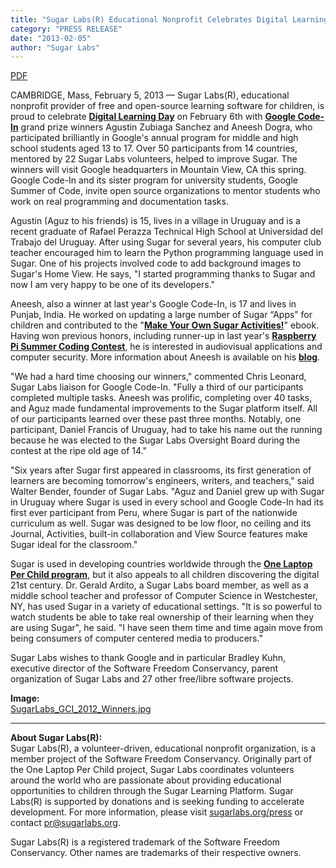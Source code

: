 ```yaml
---
title: "Sugar Labs(R) Educational Nonprofit Celebrates Digital Learning Day With Two Google Code-In Grand Prize Winners"
category: "PRESS RELEASE"
date: "2013-02-05"
author: "Sugar Labs"
---
```


<!-- markdownlint-disable -->

[PDF](/press/SugarLabsPR-en.20130205.pdf)

CAMBRIDGE, Mass, February 5, 2013 — Sugar Labs(R), educational nonprofit provider of free and open-source learning software for children, is proud to celebrate **[Digital Learning Day](http://www.digitallearningday.org)** on February 6th with **[Google Code-In](http://developers.google.com/open-source/gci/2012)** grand prize winners Agustin Zubiaga Sanchez and Aneesh Dogra, who participated brilliantly in Google's annual program for middle and high school students aged 13 to 17. Over 50 participants from 14 countries, mentored by 22 Sugar Labs volunteers, helped to improve Sugar. The winners will visit Google headquarters in Mountain View, CA this spring. Google Code-In and its sister program for university students, Google Summer of Code, invite open source organizations to mentor students who work on real programming and documentation tasks.

Agustin (Aguz to his friends) is 15, lives in a village in Uruguay and is a recent graduate of Rafael Perazza Technical High School at Universidad del Trabajo del Uruguay. After using Sugar for several years, his computer club teacher encouraged him to learn the Python programming language used in Sugar. One of his projects involved code to add background images to Sugar's Home View. He says, "I started programming thanks to Sugar and now I am very happy to be one of its developers."

Aneesh, also a winner at last year's Google Code-In, is 17 and lives in Punjab, India. He worked on updating a large number of Sugar “Apps” for children and contributed to the "**[Make Your Own Sugar Activities!](http://www.flossmanuals.net/make-your-own-sugar-activities)**" ebook. Having won previous honors, including runner-up in last year's **[Raspberry Pi Summer Coding Contest](http://www.raspberrypi.org/archives/2544)**, he is interested in audiovisual applications and computer security. More information about Aneesh is available on his **[blog](http://anee.me)**.

"We had a hard time choosing our winners," commented Chris Leonard, Sugar Labs liaison for Google Code-In. "Fully a third of our participants completed multiple tasks. Aneesh was prolific, completing over 40 tasks, and Aguz made fundamental improvements to the Sugar platform itself. All of our participants learned over these past three months. Notably, one participant, Daniel Francis of Uruguay, had to take his name out the running because he was elected to the Sugar Labs Oversight Board during the contest at the ripe old age of 14."

"Six years after Sugar first appeared in classrooms, its first generation of learners are becoming tomorrow's engineers, writers, and teachers," said Walter Bender, founder of Sugar Labs. "Aguz and Daniel grew up with Sugar in Uruguay where Sugar is used in every school and Google Code-In had its first ever participant from Peru, where Sugar is part of the nationwide curriculum as well. Sugar was designed to be low floor, no ceiling and its Journal, Activities, built-in collaboration and View Source features make Sugar ideal for the classroom."

Sugar is used in developing countries worldwide through the **[One Laptop Per Child program](http://laptop.org)**, but it also appeals to all children discovering the digital 21st century. Dr. Gerald Ardito, a Sugar Labs board member, as well as a middle school teacher and professor of Computer Science in Westchester, NY, has used Sugar in a variety of educational settings. "It is so powerful to watch students be able to take real ownership of their learning when they are using Sugar", he said. "I have seen them time and time again move from being consumers of computer centered media to producers."

Sugar Labs wishes to thank Google and in particular Bradley Kuhn, executive director of the Software Freedom Conservancy, parent organization of Sugar Labs and 27 other free/libre software projects.

**Image:**  
[SugarLabs_GCI_2012_Winners.jpg](/press/SugarLabs_GCI_2012_Winners.jpg)

---

**About Sugar Labs(R):**  
Sugar Labs(R), a volunteer-driven, educational nonprofit organization, is a member project of the Software Freedom Conservancy. Originally part of the One Laptop Per Child project, Sugar Labs coordinates volunteers around the world who are passionate about providing educational opportunities to children through the Sugar Learning Platform. Sugar Labs(R) is supported by donations and is seeking funding to accelerate development. For more information, please visit [sugarlabs.org/press](http://www.sugarlabs.org/press) or contact pr@sugarlabs.org.

Sugar Labs(R) is a registered trademark of the Software Freedom Conservancy. Other names are trademarks of their respective owners.